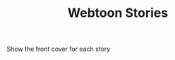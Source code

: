 ﻿---
sitemap: false
excerpt: "This is the home page for kimchi & tea"
title: 'Webtoon Stories'
permalink: /webtoon/
---

Show the front cover for each story